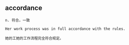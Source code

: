 ## accordance
```
n. 符合，一致

Her work process was in full accordance with the rules.

她的工她的工作流程完全符合规定。